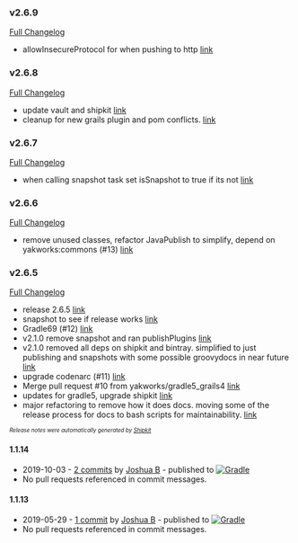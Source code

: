 ### v2.6.9

[Full Changelog](https://github.com/yakworks/gradle-plugins/compare/v2.6.8...v2.6.9)
- allowInsecureProtocol for when pushing to http [link](https://github.com/yakworks/gradle-plugins/commit/d31303d7a0fe78778ad52eb59d316fbf26f8b2a0)

### v2.6.8

[Full Changelog](https://github.com/yakworks/gradle-plugins/compare/v2.6.7...v2.6.8)
- update vault and shipkit [link](https://github.com/yakworks/gradle-plugins/commit/2a8c7a9d3cbdc0c4c49de73a2c223bfa3ae52597)
- cleanup for new grails plugin and pom conflicts. [link](https://github.com/yakworks/gradle-plugins/commit/f45b446035ffe29db4d38c4360888ab1f27292f8)

### v2.6.7

[Full Changelog](https://github.com/yakworks/gradle-plugins/compare/v2.6.6...v2.6.7)
- when calling snapshot task set isSnapshot to true if its not [link](https://github.com/yakworks/gradle-plugins/commit/48f7527fe3e207249c8662fe3703b438e208a410)

### v2.6.6

[Full Changelog](https://github.com/yakworks/gradle-plugins/compare/v2.6.5...v2.6.6)
- remove unused classes, refactor JavaPublish to simplify, depend on yakworks:commons (#13) [link](https://github.com/yakworks/gradle-plugins/commit/3cc80e20b07e50a2b611f631e762544741ae0a24)

### v2.6.5

[Full Changelog](https://github.com/yakworks/gradle-plugins/compare/v1.1.14...v2.6.5)
- release 2.6.5 [link](https://github.com/yakworks/gradle-plugins/commit/1428c41ca2da6de3744ef61a2ac83feb9c002184)
- snapshot to see if release works [link](https://github.com/yakworks/gradle-plugins/commit/a324e8b399586a36f229b0c588408d22f1acdfab)
- Gradle69 (#12) [link](https://github.com/yakworks/gradle-plugins/commit/5d09330d91758c98d5c4c052fcb0a9f4f8afc1ba)
- v2.1.0 remove snapshot and ran publishPlugins [link](https://github.com/yakworks/gradle-plugins/commit/e0154ca232be16089f2c07f80329ef5c25009cf1)
- v2.1.0 removed all deps on shipkit and bintray. simplified to just publishing and snapshots with some possible groovydocs in near future [link](https://github.com/yakworks/gradle-plugins/commit/2db1f2d4610aefb831962656f83d97431e7036de)
- upgrade codenarc (#11) [link](https://github.com/yakworks/gradle-plugins/commit/4ff5c0513a867da9b8ec9988e74d7f0340542ade)
- Merge pull request #10 from yakworks/gradle5_grails4 [link](https://github.com/yakworks/gradle-plugins/commit/7396aa969e50dbfec4d3f1b6b6faba9ec51cf661)
- updates for gradle5, upgrade shipkit [link](https://github.com/yakworks/gradle-plugins/commit/efa2e375052886d4f7738fd6ee4a0c96e86e08ca)
- major refactoring to remove how it does docs. moving some of the release process for docs to bash scripts for maintainability. [link](https://github.com/yakworks/gradle-plugins/commit/c6e63c0f1a13e09bd5dec8e36178c653cbcce37f)

<sup><sup>*Release notes were automatically generated by [Shipkit](http://shipkit.org/)*</sup></sup>

#### 1.1.14
 - 2019-10-03 - [2 commits](https://github.com/yakworks/gradle-plugins/compare/v1.1.13...v1.1.14) by [Joshua B](https://github.com/basejump) - published to [![Gradle](https://img.shields.io/badge/Gradle-v1.1.14-blue.svg)](https://plugins.gradle.org/plugin/yakworks.shipyak1.1.14)
 - No pull requests referenced in commit messages.

#### 1.1.13
 - 2019-05-29 - [1 commit](https://github.com/yakworks/gradle-plugins/compare/v1.1.12...v1.1.13) by [Joshua B](https://github.com/basejump) - published to [![Gradle](https://img.shields.io/badge/Gradle-v1.1.13-blue.svg)](https://plugins.gradle.org/plugin/yakworks.shipyak1.1.13)
 - No pull requests referenced in commit messages.
